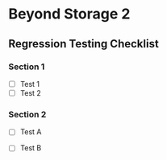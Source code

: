 # Beyond Storage 2

## Regression Testing Checklist

### Section 1
- [ ] Test 1
- [ ] Test 2
### Section 2
- [ ] Test A
- [ ] Test B

